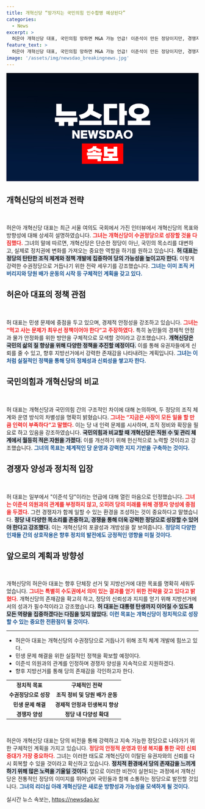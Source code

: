 ```yaml
---
title: 개혁신당 “망가지는 국민의힘 인수합병 예상된다”
categories:
  - News
excerpt: >
  허은아 개혁신당 대표, 국민의힘 망하면 M&A 가능 언급! 이준석이 만든 정당이지만, 경쟁자 양성 통해 더욱 강해지겠다는 포부를 드러냈다. 2024 총선을 앞두고, 민생 대책과 새로운 당명 논의에도 나서는 개혁신당의 향후 행보가 주목된다!
feature_text: >
  허은아 개혁신당 대표, 국민의힘 망하면 M&A 가능 언급! 이준석이 만든 정당이지만, 경쟁자 양성 통해 더욱 강해지겠다는 포부를 드러냈다. 2024 총선을 앞두고, 민생 대책과 새로운 당명 논의에도 나서는 개혁신당의 향후 행보가 주목된다!
image: '/assets/img/newsdao_breakingnews.jpg'
---
```


<p><img src="/assets/img/newsdao_breakingnews.jpg" alt="ontimetimes 속보" /></p>

<h2 data-ke-size="size26">개혁신당의 비전과 전략</h2>

<p data-ke-size="size16">&nbsp;</p>

<p>허은아 개혁신당 대표는 최근 서울 여의도 국회에서 가진 인터뷰에서 개혁신당의 목표와 방향성에 대해 상세히 설명하였습니다. <b><span style="color: #ee2323;">그녀는 개혁신당이 수권정당으로 성장할 것을 다짐했다.</span></b> 그녀의 말에 따르면, 개혁신당은 단순한 정당이 아닌, 국민의 목소리를 대변하고, 실제로 정치권에 변화를 가져오는 중요한 역할을 하기를 원하고 있습니다. <b><span style="background-color: #21538527;">허 대표는 정당의 탄탄한 조직 체계와 정책 개발에 집중하여 당의 가능성을 높이고자 한다.</span></b> 이렇게 강력한 수권정당으로 거듭나기 위한 전략 세우기를 강조했습니다. <b><span style="color: #1a5490;">그녀는 이미 조직 커버리지와 당원 배가 운동의 시작 등 구체적인 계획을 갖고 있다.</span></b></p>

<h2 data-ke-size="size26">허은아 대표의 정책 관점</h2>

<p data-ke-size="size16">&nbsp;</p>

<p>허 대표는 민생 문제에 중점을 두고 있으며, 경제적 안정성을 강조하고 있습니다. <b><span style="color: #ee2323;">그녀는 “먹고 사는 문제가 최우선 정책이어야 한다”고 주장하였다.</span></b> 특히 농민들의 경제적 안정과 물가 안정화를 위한 방안을 구체적으로 모색할 것이라고 강조했습니다. <b><span style="background-color: #21538527;">개혁신당은 국민의 삶의 질 향상을 위해 다양한 정책을 추진할 예정이다.</span></b> 이를 통해 유권자들에게 신뢰를 줄 수 있고, 향후 지방선거에서 강력한 존재감을 나타내려는 계획입니다. <b><span style="color: #1a5490;">그녀는 이처럼 실질적인 정책을 통해 당의 정체성과 신뢰성을 쌓고자 한다.</span></b></p>

<h2 data-ke-size="size26">국민의힘과 개혁신당의 비교</h2>

<p data-ke-size="size16">&nbsp;</p>

<p>허 대표는 개혁신당과 국민의힘 간의 구조적인 차이에 대해 논의하며, 두 정당의 조직 체계와 운영 방식의 차별성을 명확히 밝혔습니다. <b><span style="color: #ee2323;">그녀는 “지금은 사장이 모든 일을 할 만큼 인력이 부족하다”고 말했다.</span></b> 이는 당 내 인력 문제를 시사하며, 조직 정비와 확장을 필요로 하고 있음을 강조하였습니다. <b><span style="background-color: #21538527;">국민의힘과 비교할 때 개혁신당은 직원 수 및 관리 체계에서 월등히 적은 자원을 가졌다.</span></b> 이를 개선하기 위해 헌신적으로 노력할 것이라고 강조했습니다. <b><span style="color: #1a5490;">그녀의 목표는 체계적인 당 운영과 강력한 지지 기반을 구축하는 것이다.</span></b></p>

<h2 data-ke-size="size26">경쟁자 양성과 정치적 입장</h2>

<p data-ke-size="size16">&nbsp;</p>

<p>허 대표는 일부에서 "이준석 당"이라는 언급에 대해 열린 마음으로 인정했습니다. <b><span style="color: #ee2323;">그녀는 이준석 의원과의 관계를 부정하지 않고, 오히려 당의 미래를 위해 경쟁자 양성에 중점을 두겠다.</span></b> 그런 경쟁자가 함께 일할 수 있는 환경을 조성하는 것이 중요하다고 말했습니다. <b><span style="background-color: #21538527;">정당 내 다양한 목소리를 존중하고, 경쟁을 통해 더욱 강력한 정당으로 성장할 수 있어야 한다고 강조했다.</span></b> 이는 개혁신당의 포괄성과 개방성을 잘 보여줍니다. <b><span style="color: #1a5490;">정당의 다양한 인재들 간의 상호작용은 향후 정치의 발전에도 긍정적인 영향을 미칠 것이다.</span></b></p>

<h2 data-ke-size="size26">앞으로의 계획과 방향성</h2>

<p data-ke-size="size16">&nbsp;</p>

<p>개혁신당의 허은아 대표는 향후 단체장 선거 및 지방선거에 대한 목표를 명확히 세워두었습니다. <b><span style="color: #ee2323;">그녀는 특별히 수도권에서 의미 있는 결과를 얻기 위한 전략을 갖고 있다고 밝혔다.</span></b> 개혁신당의 존재감을 확고히 하고, 정당의 신뢰성과 지지를 얻기 위해 지방선거에서의 성과가 필수적이라고 강조했습니다. <b><span style="background-color: #21538527;">허 대표는 대통령 탄생까지 이어질 수 있도록 모든 역량을 집중하겠다는 다짐을 잊지 않았다.</span></b> <b><span style="color: #1a5490;">이런 목표는 개혁신당이 정치적으로 성장할 수 있는 중요한 전환점이 될 것이다.</span></b></p>

<hr>

<ul>
<li>허은아 대표는 개혁신당의 수권정당으로 거듭나기 위해 조직 체계 개발에 힘쓰고 있다.</li>
<li>민생 문제 해결을 위한 실질적인 정책을 확보할 예정이다.</li>
<li>이준석 의원과의 관계를 인정하며 경쟁자 양성을 지속적으로 지원하겠다.</li>
<li>향후 지방선거를 통해 당의 존재감을 각인하고자 한다.</li>
</ul>

<table>
<tr>
<td style="text-align: center; height: 17px;"><b>정치적 목표</b></td>
<td style="text-align: center; height: 17px;"><b>구체적인 전략</b></td>
</tr>
<tr>
<td style="text-align: center; height: 17px;"><b>수권정당으로 성장</b></td>
<td style="text-align: center; height: 17px;"><b>조직 정비 및 당원 배가 운동</b></td>
</tr>
<tr>
<td style="text-align: center; height: 17px;"><b>민생 문제 해결</b></td>
<td style="text-align: center; height: 17px;"><b>경제적 안정과 민생복지 향상</b></td>
</tr>
<tr>
<td style="text-align: center; height: 17px;"><b>경쟁자 양성</b></td>
<td style="text-align: center; height: 17px;"><b>정당 내 다양성 확대</b></td>
</tr>
</table>

<p data-ke-size="size16">&nbsp;</p>

<p>허은아 개혁신당 대표는 당의 비전을 통해 강력하고 지속 가능한 정당으로 나아가기 위한 구체적인 계획을 가지고 있습니다. <b><span style="color: #ee2323;">정당의 안정적 운영과 민생 복지를 통한 국민 신뢰 증대가 가장 중요하다.</span></b> 그녀는 이러한 태도로 개혁신당이 이탈된 유권자와의 신뢰를 다시 회복할 수 있을 것이라고 확신하고 있습니다. <b><span style="background-color: #21538527;">정치적 환경에서 당의 존재감을 느끼게 하기 위해 많은 노력을 기울일 것이다.</span></b> 앞으로 이러한 비전이 실현되는 과정에서 개혁신당은 전통적인 정당의 이미지를 뛰어넘어 국민들과 함께 소통하는 정당으로 발전할 것입니다. <b><span style="color: #1a5490;">그녀의 리더십 아래 개혁신당은 새로운 방향성과 가능성을 모색하게 될 것이다.</span></b></p>
실시간 뉴스 속보는, <a href="https://newsdao.kr" rel="dofollow">https://newsdao.kr</a>


